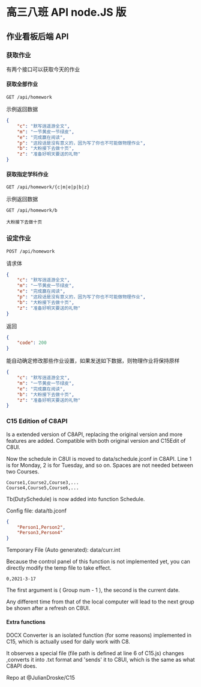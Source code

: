 # 高三八班 API node.JS 版

## 作业看板后端 API

### 获取作业

有两个接口可以获取今天的作业

#### 获取全部作业

```
GET /api/homework
```

示例返回数据

```json
{
    "c": "默写逍遥游全文",
    "m": "一节黄皮一节绿皮",
    "e": "完成赢在阅读",
    "p": "这段话是没有意义的，因为写了你也不可能做物理作业",
    "b": "大粉接下去做十页",
    "z": "准备好明天要送的礼物"
}
```

#### 获取指定学科作业

```
GET /api/homework/{c|m|e|p|b|z}
```

示例返回数据

```
GET /api/homework/b
```

```
大粉接下去做十页
```

### 设定作业

```
POST /api/homework
```

请求体

```json
{
    "c": "默写逍遥游全文",
    "m": "一节黄皮一节绿皮",
    "e": "完成赢在阅读",
    "p": "这段话是没有意义的，因为写了你也不可能做物理作业",
    "b": "大粉接下去做十页",
    "z": "准备好明天要送的礼物"
}
```

返回

```json
{
    "code": 200
}
```

能自动确定修改那些作业设置，如果发送如下数据，则物理作业将保持原样

```json
{
    "c": "默写逍遥游全文",
    "m": "一节黄皮一节绿皮",
    "e": "完成赢在阅读",
    "b": "大粉接下去做十页",
    "z": "准备好明天要送的礼物"
}
```


### C15 Edition of C8API
Is a extended version of C8API, replacing the original version and more features are added.
Compatible with both original version and C15Edit of C8UI.

Now the schedule in C8UI is moved to data/schedule.jconf in C8API.
Line 1 is for Monday, 2 is for Tuesday, and so on.
Spaces are not needed between two Courses.

```
Course1,Course2,Course3,...
Course4,Course5,Course6,...
```

Tb(DutySchedule) is now added into function Schedule.

Config file: data/tb.jconf

```json
{
	"Person1,Person2",
	"Person3,Person4"
}
```

Temporary File (Auto generated): data/curr.int

Because the control panel of this function is not implemented yet, you can directly modify the temp file to take effect.

```
0,2021-3-17
```

The first argument is ( Group num - 1 ), the second is the current date.

Any different time from that of the local computer will lead to the next group be shown after a refresh on C8UI.

#### Extra functions
DOCX Converter is an isolated function (for some reasons) implemented in C15, which is actually used for daily work with C8.

It observes a special file (file path is defined at line 6 of C15.js) changes ,converts it into .txt format and 'sends' it to C8UI, which is the same as what C8API does.

Repo at @JulianDroske/C15
